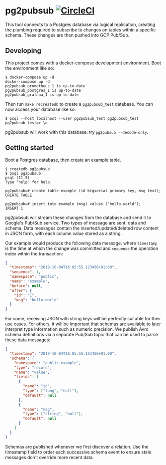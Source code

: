# pg2pubsub [![CircleCI](https://circleci.com/gh/lawrencejones/pg2pubsub.svg?style=svg)](https://circleci.com/gh/lawrencejones/pg2pubsub)

This tool connects to a Postgres database via logical replication, creating the
plumbing required to subscribe to changes on tables within a specific schema.
These changes are then pushed into GCP Pub/Sub.

## Developing

This project comes with a docker-compose development environment. Boot the
environment like so:

```console
$ docker-compose up -d
docker-compose up -d
pg2pubsub_prometheus_1 is up-to-date
pg2pubsub_postgres_1 is up-to-date
pg2pubsub_grafana_1 is up-to-date
```

Then run `make recreatedb` to create a `pg2pubsub_test` database. You can now
access your database like so:

```console
$ psql --host localhost --user pg2pubsub_test pg2pubsub_test
pg2pubsub_test=> \q
```

pg2pubsub will work with this database: try `pg2pubsub --decode-only`.

## Getting started

Boot a Postgres database, then create an example table.

```console
$ createdb pg2pubsub
$ psql pg2pubsub
psql (11.5)
Type "help" for help.

pg2pubsub=# create table example (id bigserial primary key, msg text);
CREATE TABLE

pg2pubsub=# insert into example (msg) values ('hello world');
INSERT 1
```

pg2pubsub will stream these changes from the database and send it to Google's
Pub/Sub service. Two types of message are sent, data and schema. Data messages
contain the inserted/updated/deleted row content in JSON form, with each column
value stored as a string.

Our example would produce the following data message, where `timestamp` is the
time at which the change was committed and `sequence` the operation index within
the transaction:

```json
{
  "timestamp": "2019-10-04T16:05:55.123456+01:00",
  "sequence": 1,
  "namespace": "public",
  "name": "example",
  "before": null,
  "after": {
    "id": "1",
    "msg": "hello world"
  }
}
```

For some, receiving JSON with string keys will be perfectly suitable for their
use cases. For others, it will be important that schemas are available to later
interpret type information such as numeric precision. We publish Avro schema
definitions via a separate Pub/Sub topic that can be used to parse these data
messages:

```json
{
  "timestamp": "2019-10-04T16:05:55.123456+01:00",
  "schema": {
    "namespace": "public.example",
    "type": "record",
    "name": "value",
    "fields": [
      {
        "name": "id",
        "type": ["long", "null"],
        "default": null
      },
      {
        "name": "msg",
        "type": ["string", "null"],
        "default": null
      }
    ]
  }
}
```

Schemas are published whenever we first discover a relation. Use the timestamp
field to order each successive schema event to ensure stale messages don't
override more recent data.
